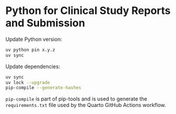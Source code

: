# Python for Clinical Study Reports and Submission

Update Python version:

```bash
uv python pin x.y.z
uv sync
```

Update dependencies:

```bash
uv sync
uv lock --upgrade
pip-compile --generate-hashes
```

`pip-compile` is part of pip-tools and is used to generate the
`requirements.txt` file used by the Quarto GitHub Actions workflow.
